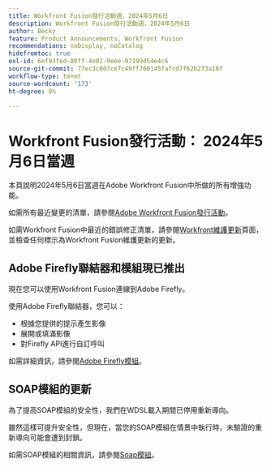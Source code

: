 ```yaml
---
title: Workfront Fusion發行活動週，2024年5月6日
description: Workfront Fusion發行活動週，2024年5月6日
author: Becky
feature: Product Announcements, Workfront Fusion
recommendations: noDisplay, noCatalog
hidefromtoc: true
exl-id: 6ef93fed-80ff-4e02-9eee-97199d54e4c6
source-git-commit: 77ec3c007ce7c49ff760145fafcd7f62b273a18f
workflow-type: tm+mt
source-wordcount: '173'
ht-degree: 0%

---
```


# Workfront Fusion發行活動： 2024年5月6日當週

本頁說明2024年5月6日當週在Adobe Workfront Fusion中所做的所有增強功能。

如需所有最近變更的清單，請參閱[Adobe Workfront Fusion發行活動](/help/workfront-fusion/fusion-product-releases/fusion-release-activity.md)。

如需Workfront Fusion中最近的錯誤修正清單，請參閱[Workfront維護更新](https://experienceleague.adobe.com/docs/workfront-known-issues/releases/current-updates.html)頁面，並檢查任何標示為Workfront Fusion維護更新的更新。

## Adobe Firefly聯結器和模組現已推出

現在您可以使用Workfront Fusion連線到Adobe Firefly。

使用Adobe Firefly聯結器，您可以：

* 根據您提供的提示產生影像
* 展開或填滿影像
* 對Firefly API進行自訂呼叫

如需詳細資訊，請參閱[Adobe Firefly模組](/help/workfront-fusion/references/apps-and-modules/adobe-connectors/adobe-firefly-modules.md)。

## SOAP模組的更新

為了提高SOAP模組的安全性，我們在WDSL載入期間已停用重新導向。

雖然這樣可提升安全性，但現在，當您的SOAP模組在情景中執行時，未驗證的重新導向可能會遭到封鎖。

如需SOAP模組的相關資訊，請參閱[Soap模組](/help/workfront-fusion/references/apps-and-modules/universal-connectors/soap-module.md)。
